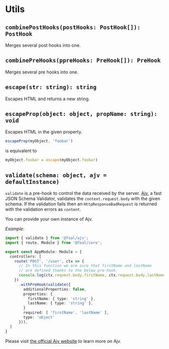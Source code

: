 # Utils

## `combinePostHooks(postHooks: PostHook[]): PostHook`

Merges several post hooks into one.

## `combinePreHooks(ppreHooks: PreHook[]): PreHook`

Merges several pre hooks into one.

## `escape(str: string): string`

Escapes HTML and returns a new string.

## `escapeProp(object: object, propName: string): void`

Escapes HTML in the given property.

```typescript
escapeProp(myObject, 'foobar')
```
is equivalent to
```typescript
myObject.foobar = escape(myObject.foobar)
```

## `validate(schema: object, ajv = defaultInstance)`

`validate` is a pre-hook to control the data received by the server. [Ajv](https://github.com/epoberezkin/ajv), a fast JSON Schema Validator, validates the `context.request.body` with the given schema. If the validation fails then an `HttpResponseBadRequest` is returned with the validation errors as `content`.

You can provide your own instance of Ajv.

*Example*:
```typescript
import { validate } from '@foal/ajv';
import { route, Module } from '@foal/core';

export const AppModule: Module = {
  controllers: [
    route('POST', '/user', ctx => {
      // In this function we are sure that firstName and lastName
      // are defined thanks to the below pre-hook.
      console.log(ctx.request.body.firstName, ctx.request.body.lastName);
    })
      .withPreHook(validate({
        additionalProperties: false,
        properties: {
          firstName: { type: 'string' },
          lastName: { type: 'string' },
        }
        required: [ 'firstName', 'lastName' ],
        type: 'object'
      })),
  ]
}

```

Please visit [the official Ajv website](http://epoberezkin.github.io/ajv/) to learn more on Ajv.